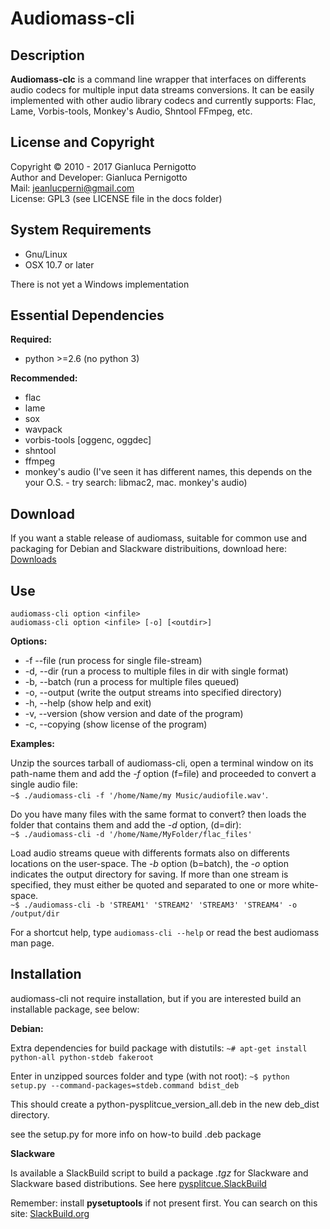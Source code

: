 
Audiomass-cli
=============

## Description

**Audiomass-clc** is a command line wrapper that interfaces on differents 
audio codecs for multiple input data streams conversions. It can be easily implemented with other audio library codecs and currently supports: Flac, 
Lame, Vorbis-tools, Monkey's Audio, Shntool FFmpeg, etc.

## License and Copyright

Copyright © 2010 - 2017 Gianluca Pernigotto   
Author and Developer: Gianluca Pernigotto   
Mail: <jeanlucperni@gmail.com>   
License: GPL3 (see LICENSE file in the docs folder)

## System Requirements

* Gnu/Linux
* OSX 10.7 or later

There is not yet a Windows implementation

## Essential Dependencies

**Required:**

- python >=2.6 (no python 3)

**Recommended:**

- flac
- lame
- sox
- wavpack
- vorbis-tools [oggenc, oggdec]
- shntool
- ffmpeg
- monkey's audio (I've seen it has different names, this depends on the
                  your O.S. - try search: libmac2, mac. monkey's audio)

## Download

If you want a stable release of audiomass, suitable for common use and
packaging for Debian and Slackware distribuitions, download here:
[Downloads](https://github.com/jeanslack/audiomass/releases)   

## Use

`audiomass-cli option <infile>`   
`audiomass-cli option <infile> [-o] [<outdir>]`

**Options:**

 * -f  --file    (run process for single file-stream)
 * -d, --dir     (run a process to multiple files in dir with single format)
 * -b, --batch   (run a process for multiple files queued)
 * -o, --output  (write the output streams into specified directory)
 * -h, --help    (show help and exit)
 * -v, --version (show version and date of the program)
 * -c, --copying (show license of the program)

**Examples:** 

Unzip the sources tarball of audiomass-cli, open a terminal window on its path-name 
them and add the *-f* option (f=file) and proceeded to convert a single audio file:   
`~$ ./audiomass-cli -f '/home/Name/my Music/audiofile.wav'`. 

Do you have many files with the same format to convert? then loads the folder that 
contains them and add the *-d* option, (d=dir):   
`~$ ./audiomass-cli -d '/home/Name/MyFolder/flac_files'`

Load audio streams queue with differents formats also on differents locations on
the user-space. The *-b* option (b=batch), the *-o* option indicates the output 
directory for saving. If  more  than one stream is specified, they must either 
be quoted and separated to one or more white-space.   
`~$ ./audiomass-cli -b 'STREAM1' 'STREAM2' 'STREAM3' 'STREAM4' -o /output/dir`   

For a shortcut help, type `audiomass-cli --help` or read the best audiomass man page.

## Installation

audiomass-cli not require installation, but if you are interested build an 
installable package, see below:

**Debian:**

Extra dependencies for build package with distutils:
`~# apt-get install python-all python-stdeb fakeroot`

Enter in unzipped sources folder and type (with not root):
`~$ python setup.py --command-packages=stdeb.command bdist_deb`

This should create a python-pysplitcue_version_all.deb in the new deb_dist directory.

see the setup.py for more info on how-to build .deb package

**Slackware**

Is available a SlackBuild script to build a package *.tgz* for Slackware and Slackware based 
distributions. See here [pysplitcue.SlackBuild](https://github.com/jeanslack/slackbuilds/tree/master/audiomass)

Remember: install **pysetuptools** if not present first.
You can search on this site: 
[SlackBuild.org](http://slackbuilds.org/repository/14.1/python/pysetuptools/)

